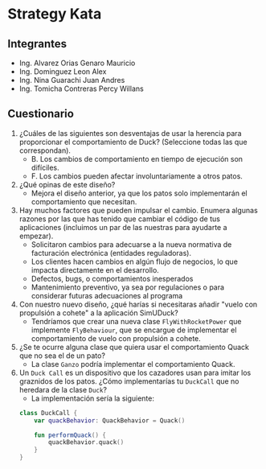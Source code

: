 # Strategy Kata

## Integrantes
- Ing. Alvarez Orias Genaro Mauricio
- Ing. Dominguez Leon Alex
- Ing. Nina Guarachi Juan Andres
- Ing. Tomicha Contreras Percy Willans

## Cuestionario

1. ¿Cuáles de las siguientes son desventajas de usar la herencia para proporcionar el comportamiento de Duck? (Seleccione todas las que correspondan).
   - B. Los cambios de comportamiento en tiempo de ejecución son difíciles. 
   - F. Los cambios pueden afectar involuntariamente a otros patos.
2. ¿Qué opinas de este diseño?
    - Mejora el diseño anterior, ya que los patos solo implementarán el comportamiento que necesitan.
3. Hay muchos factores que pueden impulsar el cambio. Enumera algunas razones por las que has tenido que cambiar el código de tus aplicaciones (incluimos un par de las nuestras para ayudarte a empezar).
    - Solicitaron cambios para adecuarse a la nueva normativa de facturación electrónica (entidades reguladoras).
    - Los clientes hacen cambios en algún flujo de negocios, lo que impacta directamente en el desarrollo.
    - Defectos, bugs, o comportamientos inesperados
    - Mantenimiento preventivo, ya sea por regulaciones o para considerar futuras adecuaciones al programa
4. Con nuestro nuevo diseño, ¿qué harías si necesitaras añadir "vuelo con propulsión a cohete" a la aplicación SimUDuck?
   - Tendríamos que crear una nueva clase `FlyWithRocketPower` que implemente `FlyBehaviour`, que se encargue de implementar el comportamiento de vuelo con propulsión a cohete.
5. ¿Se te ocurre alguna clase que quiera usar el comportamiento Quack que no sea el de un pato?
   - La clase `Ganzo` podría implementar el comportamiento Quack.
6. Un `Duck Call` es un dispositivo que los cazadores usan para imitar los graznidos de los patos. ¿Cómo implementarías tu `DuckCall` que no heredara de la clase `Duck`?
   - La implementación sería la siguiente:
   ```kotlin
   class DuckCall {
       var quackBehavior: QuackBehavior = Quack()
   
       fun performQuack() {
           quackBehavior.quack()
       }
   }
   ```